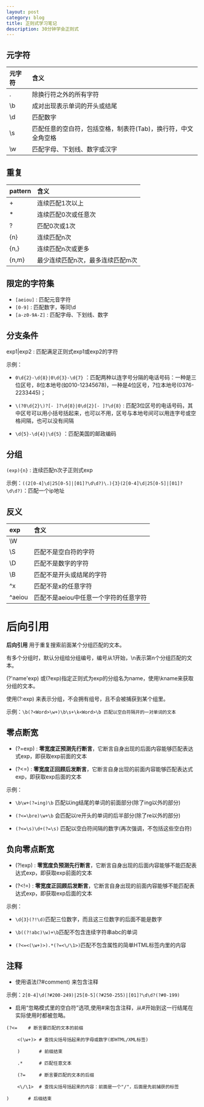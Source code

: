 ```yaml
---
layout: post
category: blog
title: 正则式学习笔记
description: 30分钟学会正则式
---
```


## 元字符

| 元字符 | 含义 |
|:---- |:---- |
| . | 除换行符之外的所有字符 |
| \b | 成对出现表示单词的开头或结尾 |
| \d | 匹配数字 |
| \s | 匹配任意的空白符，包括空格，制表符(Tab)，换行符，中文全角空格 |
| \w | 匹配字母、下划线、数字或汉字 |


## 重复

| pattern | 含义 |  
|:---- |:---- |
| + | 连续匹配1次以上 |
| \* | 连续匹配0次或任意次 |
| ? | 匹配0次或1次 |
| {n} | 连续匹配n次 |
| {n,} | 连续匹配n次或更多 |
| {n,m} | 最少连续匹配n次，最多连续匹配m次 |

## 限定的字符集

* `[aeiou]` : 匹配元音字符
* `[0-9]` : 匹配数字，等同\d
* `[a-z0-9A-Z]` : 匹配字母、下划线、数字

## 分支条件
exp1|exp2 : 匹配满足正则式exp1或exp2的字符

示例：

* `0\d{2}-\d{8}|0\d{3}-\d{7}` ：匹配两种以连字号分隔的电话号码：一种是三位区号，8位本地号(如010-12345678)，一种是4位区号，7位本地号(0376-2233445)；

* `\(?0\d{2}\)?[- ]?\d{8}|0\d{2}[- ]?\d{8}` : 匹配3位区号的电话号码，其中区号可以用小括号括起来，也可以不用，区号与本地号间可以用连字号或空格间隔，也可以没有间隔

* `\d{5}-\d{4}|\d{5}` ：匹配美国的邮政编码

## 分组

`(exp){n}` : 连续匹配n次子正则式exp

示例：`((2[0-4]\d|25[0-5]|[01]?\d\d?)\.){3}(2[0-4]\d|25[0-5]|[01]?\d\d?)`：匹配一个ip地址

## 反义

| exp | 含义 |
|:------ |:------ |
| \W |  |
| \S | 匹配不是空白符的字符 |
| \D | 匹配不是数字的字符 |
| \B | 匹配不是开头或结尾的字符 |
| ^x | 匹配不是x的任意字符 |
| ^aeiou | 匹配不是aeiou中任意一个字符的任意字符 |

# 后向引用

**后向引用** 用于重复搜索前面某个分组匹配的文本。

有多个分组时，默认分组给分组编号，编号从1开始，\n表示第n个分组匹配的文本。

(?'name'exp) 或(?<name>exp)指定正则式为exp的分组名为name，使用\kname来获取分组的文本。

使用(?:exp) 来表示分组，不会拥有组号，且不会被捕获到某个组里。

示例：`\b(?<Word>\w+)\b\s+\k<Word>\b 匹配以空白符隔开的一对单词的文本`

## 零点断宽

* (?=exp) : **零宽度正预测先行断言**，它断言自身出现的后面内容能够匹配表达式exp，即获取exp前面的文本

* (?<=) : **零宽度正回顾后发断言**，它断言自身出现的前面内容能够匹配表达式exp，即获取exp后面的文本

示例：

* `\b\w+(?=ing)\b` 匹配以ing结尾的单词的前面部分(除了ing以外的部分)  

* `(?<=\bre)\w+\b` 会匹配以re开头的单词的后半部分(除了re以外的部分)  

* `(?<=\s)\d+(?=\s)` 匹配以空白符间隔的数字(再次强调，不包括这些空白符)  

## 负向零点断宽

* (?!exp) : **零宽度负预测先行断言**，它断言自身出现的后面内容能够不能匹配表达式exp，即获取exp前面的文本  

* (?<!=) : **零宽度正回顾后发断言**，它断言自身出现的前面内容能够不能匹配表达式exp，即获取exp后面的文本

示例：

* `\d{3}(?!\d)`匹配三位数字，而且这三位数字的后面不能是数字

* `\b((?!abc)\w)+\b`匹配不包含连续字符串abc的单词

* `(?<=<(\w+)>).*(?=<\/\1>)`匹配不包含属性的简单HTML标签内里的内容

## 注释

* 使用语法(?#comment) 来包含注释

示例：`2[0-4]\d(?#200-249)|25[0-5](?#250-255)|[01]?\d\d?(?#0-199)`
	
* 启用“忽略模式里的空白符”选项,使用#来包含注释，从#开始到这一行结尾在实际使用时都被忽略。


```
(?<=    # 断言要匹配的文本的前缀  

    <(\w+)> # 查找尖括号括起来的字母或数字(即HTML/XML标签)  

    )       # 前缀结束  

    .*      # 匹配任意文本  

    (?=     # 断言要匹配的文本的后缀  

    <\/\1>  # 查找尖括号括起来的内容：前面是一个"/"，后面是先前捕获的标签
       
)       # 后缀结束  
```
